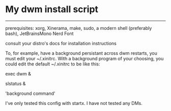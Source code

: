 # My dwm install script
-----------------------
prerequisites:
xorg, Xinerama, make, sudo, a modern shell (preferably bash), JetBrainsMono Nerd Font

consult your distro's docs for installation instructions

To, for example, have a background persistant across dwm restarts, you must edit your ~/.xinitrc. With a background program of your choosing, you could edit the default ~/.xinitrc to be like this:

exec dwm &

slstatus &

'background command'

I've only tested this config with startx. I have not tested any DMs.
